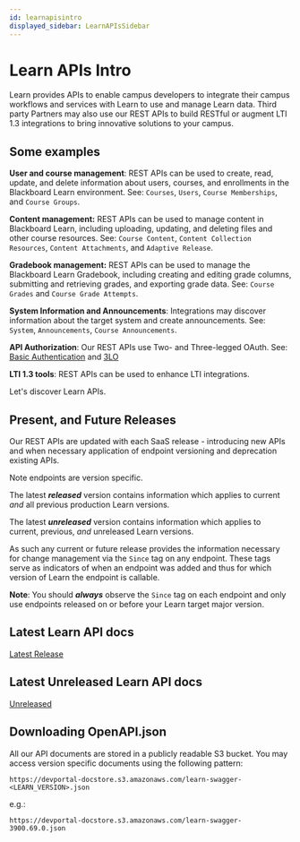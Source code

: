 ```yaml
---
id: learnapisintro
displayed_sidebar: LearnAPIsSidebar
---
```


# Learn APIs Intro

Learn provides APIs to enable campus developers to integrate their campus workflows and services with Learn to use and manage Learn data. Third party Partners may also use our REST APIs to build RESTful or augment LTI 1.3 integrations to bring innovative solutions to your campus.

## Some examples
**User and course management**: REST APIs can be used to create, read, update, and delete information about users, courses, and enrollments in the Blackboard Learn environment. See: `Courses`, `Users`, `Course Memberships`, and `Course Groups`.

**Content management:** REST APIs can be used to manage content in Blackboard Learn, including uploading, updating, and deleting files and other course resources. See: `Course Content`, `Content Collection Resources`, `Content Attachments`, and `Adaptive Release`.

**Gradebook management:** REST APIs can be used to manage the Blackboard Learn Gradebook, including creating and editing grade columns, submitting and retrieving grades, and exporting grade data. See: `Course Grades` and `Course Grade Attempts`.

**System Information and Announcements**: Integrations may discover information about the target system and create announcements. See: `System`, `Announcements`, `Course Announcements`.

**API Authorization**: Our REST APIs use Two- and Three-legged OAuth. See: [Basic Authentication](https://docs.anthology.com/docs/REST%20APIs/Learn/Getting%20Started/rest_apis-learn-getting-started-basic_auth) and [3LO](https://musical-adventure-wl1kq5k.pages.github.io/docs/REST%20APIs/Learn/Getting%20Started/rest_apis-learn-getting-started-3lo)

**LTI 1.3 tools**: REST APIs can be used to enhance LTI integrations.

Let's discover Learn APIs.

## Present, and Future Releases
Our REST APIs are updated with each SaaS release - introducing new APIs and when necessary application of endpoint versioning and deprecation existing APIs. 

Note endpoints are version specific.

The latest ***released*** version contains information which applies to current *and* all previous production Learn versions. 

The latest ***unreleased*** version contains information which applies to current, previous, *and* unreleased Learn versions.

As such any current or future release provides the information necessary for change management via the `Since` tag on any endpoint. These tags serve as indicators of when an endpoint was added and thus for which version of Learn the endpoint is callable.

**Note**: You should ***always*** observe the `Since` tag on each endpoint and only use endpoints released on or before your Learn target major version.

## Latest Learn API docs

[Latest Release](./apis/learn/learnapisreleased) 

## Latest Unreleased Learn API docs
[Unreleased](./apis/learn/learnapisunreleased)

## Downloading OpenAPI.json
All our API documents are stored in a publicly readable S3 bucket. You may access version specific documents using the following pattern:

`https://devportal-docstore.s3.amazonaws.com/learn-swagger-<LEARN_VERSION>.json`

e.g.:

`https://devportal-docstore.s3.amazonaws.com/learn-swagger-3900.69.0.json`








